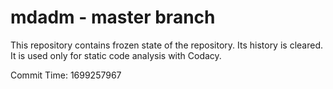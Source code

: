 # mdadm - master branch

This repository contains frozen state of the repository.
Its history is cleared. It is used only for static code
analysis with Codacy.

Commit Time: 1699257967